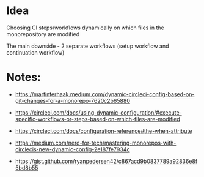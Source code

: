 # Idea

Choosing CI steps/workflows dynamically on which files in the monorepository are modified

The main downside - 2 separate workflows (setup workflow and continuation workflow)

# Notes:

- https://martinterhaak.medium.com/dynamic-circleci-config-based-on-git-changes-for-a-monorepo-7620c2b65880

- https://circleci.com/docs/using-dynamic-configuration/#execute-specific-workflows-or-steps-based-on-which-files-are-modified

- https://circleci.com/docs/configuration-reference#the-when-attribute

- https://medium.com/nerd-for-tech/mastering-monorepos-with-circlecis-new-dynamic-config-2e187fe7934c

- https://gist.github.com/ryanpedersen42/c867acd9b0837789a92836e8f5bd8b55
